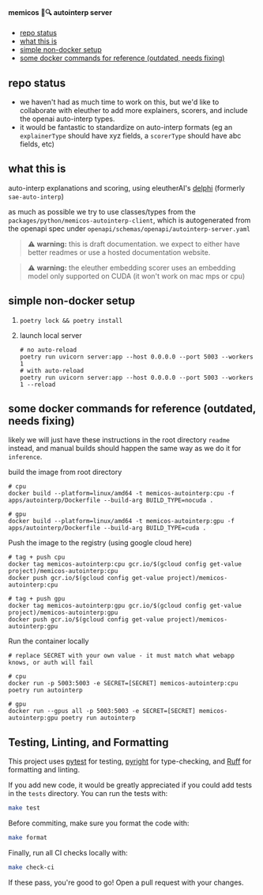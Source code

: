 #### memicos 🧠🔍 autointerp server

- [repo status](#repo-status)
- [what this is](#what-this-is)
- [simple non-docker setup](#simple-non-docker-setup)
- [some docker commands for reference (outdated, needs fixing)](#some-docker-commands-for-reference-outdated-needs-fixing)

## repo status

- we haven't had as much time to work on this, but we'd like to collaborate with eleuther to add more explainers, scorers, and include the openai auto-interp types.
- it would be fantastic to standardize on auto-interp formats (eg an `explainerType` should have xyz fields, a `scorerType` should have abc fields, etc)

## what this is

auto-interp explanations and scoring, using eleutherAI's [delphi](https://github.com/EleutherAI/delphi) (formerly `sae-auto-interp`)

as much as possible we try to use classes/types from the `packages/python/memicos-autointerp-client`, which is autogenerated from the openapi spec under `openapi/schemas/openapi/autointerp-server.yaml`

> ⚠️ **warning:** this is draft documentation. we expect to either have better readmes or use a hosted documentation website.

> ⚠️ **warning:** the eleuther embedding scorer uses an embedding model only supported on CUDA (it won't work on mac mps or cpu)

## simple non-docker setup

1. `poetry lock && poetry install`

2. launch local server

   ```
   # no auto-reload
   poetry run uvicorn server:app --host 0.0.0.0 --port 5003 --workers 1
   # with auto-reload
   poetry run uvicorn server:app --host 0.0.0.0 --port 5003 --workers 1 --reload
   ```

## some docker commands for reference (outdated, needs fixing)

likely we will just have these instructions in the root directory `readme` instead, and manual builds should happen the same way as we do it for `inference`.

build the image from root directory

```
# cpu
docker build --platform=linux/amd64 -t memicos-autointerp:cpu -f apps/autointerp/Dockerfile --build-arg BUILD_TYPE=nocuda .

# gpu
docker build --platform=linux/amd64 -t memicos-autointerp:gpu -f apps/autointerp/Dockerfile --build-arg BUILD_TYPE=cuda .
```

Push the image to the registry (using google cloud here)

```
# tag + push cpu
docker tag memicos-autointerp:cpu gcr.io/$(gcloud config get-value project)/memicos-autointerp:cpu
docker push gcr.io/$(gcloud config get-value project)/memicos-autointerp:cpu

# tag + push gpu
docker tag memicos-autointerp:gpu gcr.io/$(gcloud config get-value project)/memicos-autointerp:gpu
docker push gcr.io/$(gcloud config get-value project)/memicos-autointerp:gpu
```

Run the container locally

```
# replace SECRET with your own value - it must match what webapp knows, or auth will fail

# cpu
docker run -p 5003:5003 -e SECRET=[SECRET] memicos-autointerp:cpu poetry run autointerp

# gpu
docker run --gpus all -p 5003:5003 -e SECRET=[SECRET] memicos-autointerp:gpu poetry run autointerp
```

## Testing, Linting, and Formatting

This project uses [pytest](https://docs.pytest.org/en/stable/) for testing, [pyright](https://github.com/microsoft/pyright) for type-checking, and [Ruff](https://docs.astral.sh/ruff/) for formatting and linting.

If you add new code, it would be greatly appreciated if you could add tests in the `tests` directory. You can run the tests with:

```bash
make test
```

Before commiting, make sure you format the code with:

```bash
make format
```

Finally, run all CI checks locally with:

```bash
make check-ci
```

If these pass, you're good to go! Open a pull request with your changes.
